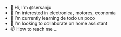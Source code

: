 - 👋 Hi, I’m @sersanju
- 👀 I’m interested in electronica, motores, economia
- 🌱 I’m currently learning de todo un poco
- 💞️ I’m looking to collaborate on home assistant
- 📫 How to reach me ...

<!---
sersanju/sersanju is a ✨ special ✨ repository because its `README.md` (this file) appears on your GitHub profile.
You can click the Preview link to take a look at your changes.
--->
